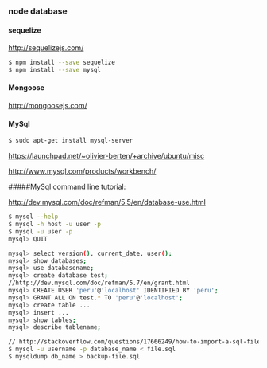### node database

#### sequelize

http://sequelizejs.com/

```bash
$ npm install --save sequelize
$ npm install --save mysql
```

#### Mongoose

http://mongoosejs.com/


#### MySql
```bash
$ sudo apt-get install mysql-server
```

https://launchpad.net/~olivier-berten/+archive/ubuntu/misc

http://www.mysql.com/products/workbench/

#####MySql command line tutorial:

http://dev.mysql.com/doc/refman/5.5/en/database-use.html

```bash
$ mysql --help
$ mysql -h host -u user -p
$ mysql -u user -p
mysql> QUIT

mysql> select version(), current_date, user();
mysql> show databases;
mysql> use databasename;
mysql> create database test;
//http://dev.mysql.com/doc/refman/5.7/en/grant.html
mysql> CREATE USER 'peru'@'localhost' IDENTIFIED BY 'peru';
mysql> GRANT ALL ON test.* TO 'peru'@'localhost';
mysql> create table ...
mysql> insert ...
mysql> show tables;
mysql> describe tablename;

// http://stackoverflow.com/questions/17666249/how-to-import-a-sql-file-using-the-command-line-in-mysql
$ mysql -u username -p database_name < file.sql
$ mysqldump db_name > backup-file.sql
```
